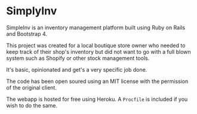 # SimplyInv
 
 SimpleInv is an inventory management platform built using Ruby on Rails and Bootstrap 4.
 
 This project was created for a local boutique store owner who needed to keep track of their shop's inventory but did
 not want to go with a full blown system such as Shopify or other stock management tools.
 
 It's basic, opinionated and get's a very specific job done.
 
 The code has been open soured using an MIT license with the permission of the original client.
 
 The webapp is hosted for free using Heroku. A `Procfile` is included if you wish to do the same.
